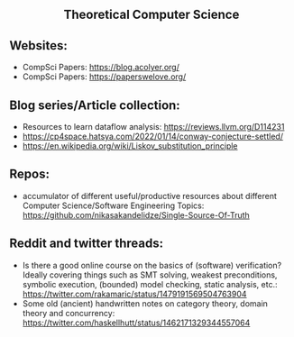 <h2 align="center">Theoretical Computer Science</h2>

## Websites:

- CompSci Papers: https://blog.acolyer.org/
- CompSci Papers: https://paperswelove.org/

## Blog series/Article collection:

- Resources to learn dataflow analysis: https://reviews.llvm.org/D114231
- https://cp4space.hatsya.com/2022/01/14/conway-conjecture-settled/
- https://en.wikipedia.org/wiki/Liskov_substitution_principle

## Repos:

- accumulator of different useful/productive resources about different Computer Science/Software Engineering Topics: https://github.com/nikasakandelidze/Single-Source-Of-Truth

## Reddit and twitter threads:

- Is there a good online course on the basics of (software) verification?
  Ideally covering things such as SMT solving, weakest preconditions, symbolic execution, (bounded) model checking, static analysis, etc.: https://twitter.com/rakamaric/status/1479191569504763904
- Some old (ancient) handwritten notes on category theory, domain theory and concurrency: https://twitter.com/haskellhutt/status/1462171329344557064
